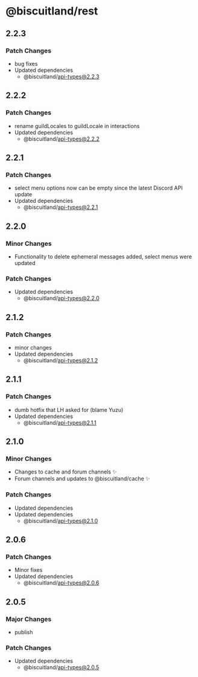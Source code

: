 # @biscuitland/rest

## 2.2.3

### Patch Changes

- bug fixes
- Updated dependencies
  - @biscuitland/api-types@2.2.3

## 2.2.2

### Patch Changes

- rename guildLocales to guildLocale in interactions
- Updated dependencies
  - @biscuitland/api-types@2.2.2

## 2.2.1

### Patch Changes

- select menu options now can be empty since the latest Discord API update
- Updated dependencies
  - @biscuitland/api-types@2.2.1

## 2.2.0

### Minor Changes

- Functionality to delete ephemeral messages added, select menus were updated

### Patch Changes

- Updated dependencies
  - @biscuitland/api-types@2.2.0

## 2.1.2

### Patch Changes

- minor changes
- Updated dependencies
  - @biscuitland/api-types@2.1.2

## 2.1.1

### Patch Changes

- dumb hotfix that LH asked for (blame Yuzu)
- Updated dependencies
  - @biscuitland/api-types@2.1.1

## 2.1.0

### Minor Changes

- Changes to cache and forum channels ✨
- Forum channels and updates to @biscuitland/cache ✨

### Patch Changes

- Updated dependencies
- Updated dependencies
  - @biscuitland/api-types@2.1.0

## 2.0.6

### Patch Changes

- Minor fixes
- Updated dependencies
  - @biscuitland/api-types@2.0.6

## 2.0.5

### Major Changes

- publish

### Patch Changes

- Updated dependencies
  - @biscuitland/api-types@2.0.5
